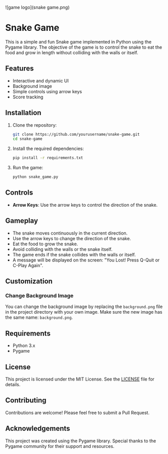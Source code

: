 ![game logo](snake game.png)
# Snake Game

This is a simple and fun Snake game implemented in Python using the Pygame library. The objective of the game is to control the snake to eat the food and grow in length without colliding with the walls or itself.

## Features

- Interactive and dynamic UI
- Background image
- Simple controls using arrow keys
- Score tracking

## Installation

1. Clone the repository:
    ```bash
    git clone https://github.com/yourusername/snake-game.git
    cd snake-game
    ```

2. Install the required dependencies:
    ```bash
    pip install -r requirements.txt
    ```

3. Run the game:
    ```bash
    python snake_game.py
    ```

## Controls

- **Arrow Keys**: Use the arrow keys to control the direction of the snake.

## Gameplay

- The snake moves continuously in the current direction.
- Use the arrow keys to change the direction of the snake.
- Eat the food to grow the snake.
- Avoid colliding with the walls or the snake itself.
- The game ends if the snake collides with the walls or itself.
- A message will be displayed on the screen: "You Lost! Press Q-Quit or C-Play Again".

## Customization

### Change Background Image

You can change the background image by replacing the `background.png` file in the project directory with your own image. Make sure the new image has the same name: `background.png`.

## Requirements

- Python 3.x
- Pygame

## License

This project is licensed under the MIT License. See the [LICENSE](LICENSE) file for details.

## Contributing

Contributions are welcome! Please feel free to submit a Pull Request.

## Acknowledgements

This project was created using the Pygame library. Special thanks to the Pygame community for their support and resources.
